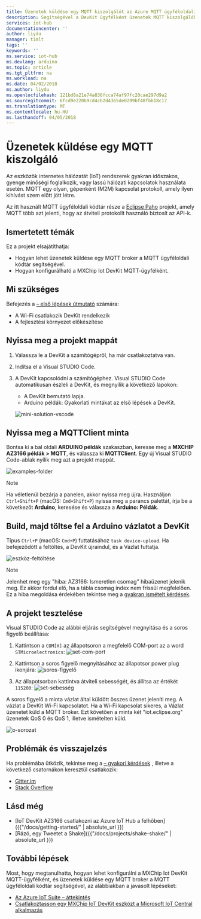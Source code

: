 ```yaml
---
title: Üzenetek küldése egy MQTT kiszolgálót az Azure MQTT ügyféloldali kódtár |} Microsoft dokumentumok.
description: Segítségével a DevKit ügyfélként üzenetek MQTT kiszolgálóhoz.
services: iot-hub
documentationcenter: ''
author: liydu
manager: timlt
tags: ''
keywords: ''
ms.service: iot-hub
ms.devlang: arduino
ms.topic: article
ms.tgt_pltfrm: na
ms.workload: na
ms.date: 04/02/2018
ms.author: liydu
ms.openlocfilehash: 121bd8a21e74a836fcca74af97fc20cae297d9a2
ms.sourcegitcommit: 6fcd9e220b9cd4cb2d4365de0299bf48fbb18c17
ms.translationtype: MT
ms.contentlocale: hu-HU
ms.lasthandoff: 04/05/2018
---
```

# <a name="send-messages-to-an-mqtt-server"></a>Üzenetek küldése egy MQTT kiszolgáló

Az eszközök internetes hálózatát (IoT) rendszerek gyakran időszakos, gyenge minőségi foglalkozik, vagy lassú hálózati kapcsolatok használata esetén. MQTT egy olyan, gépenként (M2M) kapcsolat protokoll, amely ilyen kihívást szem előtt jött létre. 

Az itt használt MQTT ügyféloldali kódtár része a [Eclipse Paho](http://www.eclipse.org/paho/) projekt, amely MQTT több azt jelenti, hogy az átviteli protokollt használó biztosít az API-k.

## <a name="what-you-learn"></a>Ismertetett témák

Ez a projekt elsajátíthatja:
- Hogyan lehet üzenetek küldése egy MQTT broker a MQTT ügyféloldali kódtár segítségével.
- Hogyan konfigurálható a MXChip Iot DevKit MQTT-ügyfélként.

## <a name="what-you-need"></a>Mi szükséges

Befejezés a [– első lépések útmutató](https://docs.microsoft.com/azure/iot-hub/iot-hub-arduino-iot-devkit-az3166-get-started) számára:

* A Wi-Fi csatlakozik DevKit rendelkezik
* A fejlesztési környezet előkészítése

## <a name="open-the-project-folder"></a>Nyissa meg a projekt mappát

1. Válassza le a DevKit a számítógépről, ha már csatlakoztatva van.

2. Indítsa el a Visual STUDIO Code.

3. A DevKit kapcsolódni a számítógéphez.
    Visual STUDIO Code automatikusan észleli a DevKit, és megnyílik a következő lapokon:
    * A DevKit bemutató lapja.
    * Arduino példák: Gyakorlati mintákat az első lépések a DevKit.

    ![mini-solution-vscode](media/iot-hub-arduino-iot-devkit-az3166-mqtt-helloworld/vscode-start.png)

## <a name="open-the-mqttclient-sample"></a>Nyissa meg a MQTTClient minta

Bontsa ki a bal oldali **ARDUINO példák** szakaszban, keresse meg a **MXCHIP AZ3166 példák > MQTT**, és válassza ki **MQTTClient**. Egy új Visual STUDIO Code-ablak nyílik meg azt a projekt mappát.

![examples-folder](media/iot-hub-arduino-iot-devkit-az3166-mqtt-helloworld/examples.png)

> [!NOTE]
> Ha véletlenül bezárja a panelen, akkor nyissa meg újra. Használjon `Ctrl+Shift+P` (macOS: `Cmd+Shift+P`) nyissa meg a parancs palettát, írja be a következőt **Arduino**, keresése és válassza a **Arduino: Példák**.

## <a name="build-and-upload-the-arduino-sketch-to-the-devkit"></a>Build, majd töltse fel a Arduino vázlatot a DevKit

Típus `Ctrl+P` (macOS: `Cmd+P`) futtatásához `task device-upload`. Ha befejeződött a feltöltés, a DevKit újraindul, és a Vázlat futtatja.

![eszköz-feltöltése](media/iot-hub-arduino-iot-devkit-az3166-mqtt-helloworld/device-upload.jpg)

> [!NOTE]
> Jelenhet meg egy "hiba: AZ3166: Ismeretlen csomag" hibaüzenet jelenik meg. Ez akkor fordul elő, ha a tábla csomag index nem frissül megfelelően. Ez a hiba megoldása érdekében tekintse meg a [gyakran ismételt kérdések](https://microsoft.github.io/azure-iot-developer-kit/docs/faq/#development).

## <a name="test-the-project"></a>A projekt tesztelése

Visual STUDIO Code az alábbi eljárás segítségével megnyitása és a soros figyelő beállítása:

1. Kattintson a `COM[X]` az állapotsoron a megfelelő COM-port az a word `STMicroelectronics`: ![set-com-port](media/iot-hub-arduino-iot-devkit-az3166-mqtt-helloworld/set-com-port.jpg)

2. Kattintson a soros figyelő megnyitásához az állapotsor power plug ikonjára: ![soros-figyelő](media/iot-hub-arduino-iot-devkit-az3166-mqtt-helloworld/serial-monitor.jpg)
  
3. Az állapotsorban kattintva átviteli sebességét, és állítsa az értékét `115200`: ![set-sebesség](media/iot-hub-arduino-iot-devkit-az3166-mqtt-helloworld/set-baud-rate.jpg)

A soros figyelő a minta vázlat által küldött összes üzenet jeleníti meg. A vázlat a DevKit Wi-Fi kapcsolatot. Ha a Wi-Fi kapcsolat sikeres, a Vázlat üzenetet küld a MQTT broker. Ezt követően a minta két "iot.eclipse.org" üzenetek QoS 0 és QoS 1, illetve ismételten küld.

![o-sorozat](media/iot-hub-arduino-iot-devkit-az3166-mqtt-helloworld/serial-output.jpg)

## <a name="problems-and-feedback"></a>Problémák és visszajelzés

Ha problémába ütközik, tekintse meg a [– gyakori kérdések](https://microsoft.github.io/azure-iot-developer-kit/docs/faq/) , illetve a következő csatornákon keresztül csatlakozik:

* [Gitter.im](http://gitter.im/Microsoft/azure-iot-developer-kit)
* [Stack Overflow](https://stackoverflow.com/questions/tagged/iot-devkit)

## <a name="see-also"></a>Lásd még

* [IoT DevKit AZ3166 csatlakozni az Azure IoT Hub a felhőben]({{"/docs/getting-started/" | absolute_url }})
* [Rázó, egy Tweetet a Shake]({{"/docs/projects/shake-shake/" | absolute_url }})

## <a name="next-steps"></a>További lépések

Most, hogy megtanulhatta, hogyan lehet konfigurálni a MXChip Iot DevKit MQTT-ügyfélként, és üzenetek küldése egy MQTT broker a MQTT ügyféloldali kódtár segítségével, az alábbiakban a javasolt lépéseket:

* [Az Azure IoT Suite – áttekintés](https://docs.microsoft.com/azure/iot-suite/)
* [Csatlakoztasson egy MXChip IoT DevKit eszközt a Microsoft IoT Central alkalmazás](https://docs.microsoft.com/en-us/microsoft-iot-central/howto-connect-devkit)
